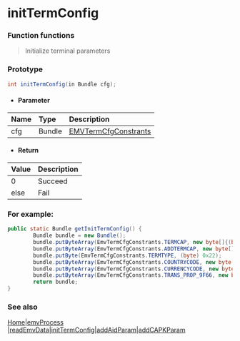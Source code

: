 # initTermConfig

### Function functions
> Initialize terminal parameters

### Prototype

```java
int initTermConfig(in Bundle cfg);
```

- #### Parameter
| Name | Type   | Description                                          |
| :--- | :----- | :--------------------------------------------------- |
| cfg  | Bundle | [EMVTermCfgConstrants](enum.md#EMVTermCfgConstrants) |


- #### Return
| Value | Description |
| :---- | :---------- |
| 0     | Succeed     |
| else  | Fail        |



### For example:

```java
public static Bundle getInitTermConfig() {
        Bundle bundle = new Bundle();
        bundle.putByteArray(EmvTermCfgConstrants.TERMCAP, new byte[]{(byte) 0x20, (byte) 0x68, (byte) 0x08});
        bundle.putByteArray(EmvTermCfgConstrants.ADDTERMCAP, new byte[]{(byte) 0xF2, (byte) 0x00, (byte) 0xF0, (byte) 0xA0, (byte) 0x01});
        bundle.putByte(EmvTermCfgConstrants.TERMTYPE, (byte) 0x22);
        bundle.putByteArray(EmvTermCfgConstrants.COUNTRYCODE, new byte[]{(byte) 0x03, (byte) 0x56});
        bundle.putByteArray(EmvTermCfgConstrants.CURRENCYCODE, new byte[]{(byte) 0x03, (byte) 0x56});
        bundle.putByteArray(EmvTermCfgConstrants.TRANS_PROP_9F66, new byte[]{0x36, (byte) 0x00, (byte) 0xc0, (byte) 0x00});
        return bundle;
}
```



### See also

[Home](../README.md)|[emvProcess](emvProcess.md) |[readEmvData](readEmvData.md)|[initTermConfig](initTermConfig.md)|[addAidParam](addAidParam.md)|[addCAPKParam](addCAPKParam.md)


